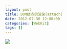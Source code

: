 ```yaml
---
layout: post
title: DOM结点的渲染(attach)
date: 2012-07-30 12:00:00
categories: [WebKit]
tags: []
---
```


![](http://my.csdn.net/uploads/201207/30/1343627904_7183.png)





